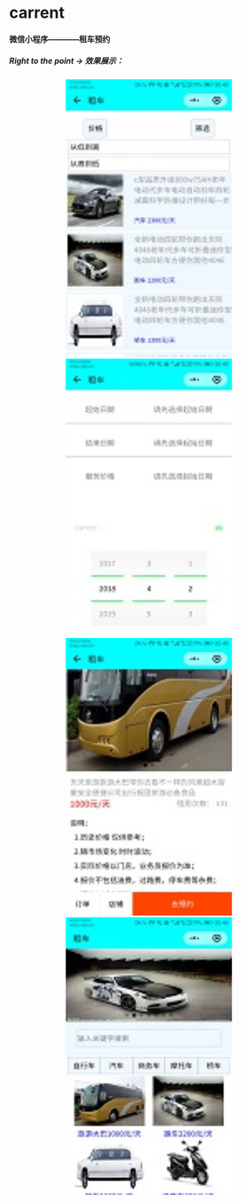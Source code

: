 # carrent
#### 微信小程序————租车预约
##### Right to the point -> 效果展示：<br>
<div align = "center">
<img src = "https://github.com/Fatty-Fish/carrent/raw/master/images/1.jpg" width = "300px" height = "500px" align=center/><br>
<img src = "https://github.com/Fatty-Fish/carrent/raw/master/images/2.jpg" width = "300px" height = "500px" align=center/><br>
<img src = "https://github.com/Fatty-Fish/carrent/raw/master/images/3.jpg" width = "300px" height = "500px" align=center/><br>
<img src = "https://github.com/Fatty-Fish/carrent/raw/master/images/4.jpg" width = "300px" height = "500px" align=center/><br>
</div>
